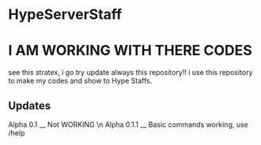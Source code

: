 # HypeServerStaff

<h1>I AM WORKING WITH THERE CODES</h1/

see this stratex, i go try update always this repository!!
i use this repository to make my codes and show to 
Hype Staffs.

<h2>Updates</h2/

Alpha 0.1 __ Not WORKING \n
Alpha 0.1.1 __ Basic commands working, use /help


